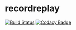 # recordreplay

[![Build Status](https://travis-ci.org/timpeeters/recordreplay.svg?branch=master)](https://travis-ci.org/timpeeters/recordreplay) [![Codacy Badge](https://api.codacy.com/project/badge/Grade/601244d5597a4c90ac7c2ee876de230d)](https://www.codacy.com/app/record-replay/recordreplay?utm_source=github.com&amp;utm_medium=referral&amp;utm_content=timpeeters/recordreplay&amp;utm_campaign=Badge_Grade)
